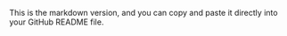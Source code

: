 
This is the markdown version, and you can copy and paste it directly into your GitHub README file.
